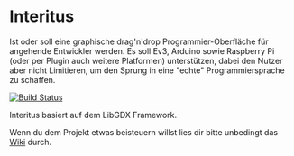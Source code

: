 # Interitus 

Ist oder soll eine graphische drag'n'drop Programmier-Oberfläche für angehende Entwickler werden.
Es soll Ev3, Arduino sowie Raspberry Pi (oder per Plugin auch weitere Platformen) unterstützen, dabei den Nutzer aber nicht Limitieren, 
um den Sprung in eine "echte" Programmiersprache zu schaffen.

[![Build Status](https://travis-ci.com/FT-Interitus/Interitus.svg?branch=master)](https://travis-ci.com/FT-Interitus/Interitus)

Interitus basiert auf dem LibGDX Framework.



Wenn du dem Projekt etwas beisteuern willst lies dir bitte unbedingt das [Wiki](https://github.com/FT-Interitus/Interitus/wiki "Interitus Wiki") durch.
